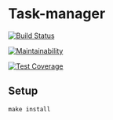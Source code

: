 # Task-manager

[![Build Status](https://travis-ci.org/Rende11/project-lvl4-s131.svg?branch=master)](https://travis-ci.org/Rende11/project-lvl4-s131)

[![Maintainability](https://api.codeclimate.com/v1/badges/3130740c30379c97c10e/maintainability)](https://codeclimate.com/github/Rende11/project-lvl4-s131/maintainability)

[![Test Coverage](https://api.codeclimate.com/v1/badges/3130740c30379c97c10e/test_coverage)](https://codeclimate.com/github/Rende11/project-lvl4-s131/test_coverage)

## Setup

```
make install
```

